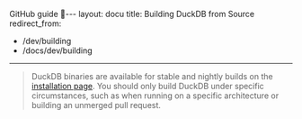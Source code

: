 GitHub guide 🦮---
layout: docu
title: Building DuckDB from Source
redirect_from:
  - /dev/building
  - /docs/dev/building
---

> DuckDB binaries are available for stable and nightly builds on the [installation page](/docs/installation).
> You should only build DuckDB under specific circumstances, such as when running on a specific architecture or building an unmerged pull request.
